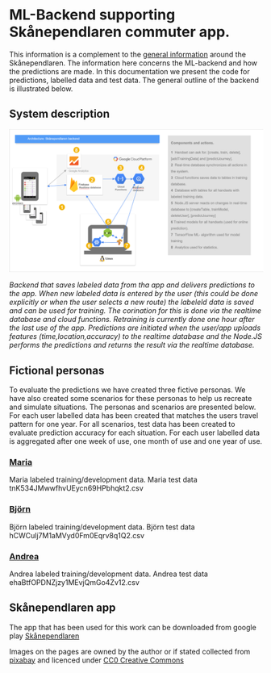 # ML-Backend supporting Skånependlaren commuter app.
This information is a complement to the [general information](https://skanependlaren.firebaseapp.com/) around the Skånependlaren. The information here concerns the ML-backend and how the predictions are made. In this documentation we present the code for predictions, labelled data and test data. The general outline of the backend is illustrated below.

## System description

![Backend](https://github.com/k3larra/commuter/blob/master/images/backend_skanependlaren.png "Little image")

*Backend that saves labeled data from tha app and delivers predictions to the app. When new labeled data is entered by the user (this could be done explicitly or when the user selects a new route) the labeleld data is saved and can be used for training. The corination for this is done via the realtime database and cloud functions. Retraining is currently done one hour after the last use of the app. Predictions are initiated when the user/app uploads features (time,location,accuracy) to the realtime database and the Node.JS performs the predictions and returns the result via the realtime database.*


## Fictional personas
To evaluate the predictions we have created three fictive personas. We have also created some scenarios for these personas to help us recreate and simulate situations. The personas and scenarios are presented below. For each user labelled data has been created that matches the users travel pattern for one year. For all scenarios, test data has been created to evaluate prediction accuracy for each situation. For each user labelled data is aggregated after one week of use, one month of use and one year of use.

### [Maria](Maria.md)
Maria labeled training/development data.
Maria test data
tnK534JMwwfhvUEycn69HPbhqkt2.csv

### [Björn](Bjorn.md)
Björn labeled training/development data.
Björn test data
hCWCulj7M1aMVyd0Fm0Eqrv8q1Q2.csv

### [Andrea](Andrea.md)
Andrea labeled training/development data.
Andrea test data
ehaBtfOPDNZjzy1MEvjQmGo4Zv12.csv

## Skånependlaren app
The app that has been used for this work can be downloaded from google play [Skånependlaren](https://skanependlaren.firebaseapp.com/)

Images on the pages are owned by the author or if stated collected from [pixabay](https://pixabay.com) and licenced under [CC0 Creative Commons]( https://creativecommons.org/publicdomain/zero/1.0/deed.en)
